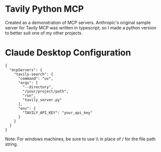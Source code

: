 # Tavily Python MCP

Created as a demonstration of MCP servers. Anthropic's original sample server for Tavily MCP was written in typescript, so I made a python version to better suit one of my other projects.

# Claude Desktop Configuration

```
{
  "mcpServers": {
    "tavily-search": {
      "command": "uv",
      "args": [
        "--directory",
        "/your/project/path",
        "run",
        "tavily_server.py"
      ],
      "env": {
        "TAVILY_API_KEY": "your_api_key"
      }
    }
  }
}
```

Note: For windows machines, be sure to use \\\ in place of / for the file path string.
